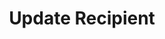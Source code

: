 ---
title: Update Recipient
excerpt: Updates an existing recipient. Only specified fields will be updated.
api:
  file: openapi.json
  operationId: update-recipient
hidden: false
---
